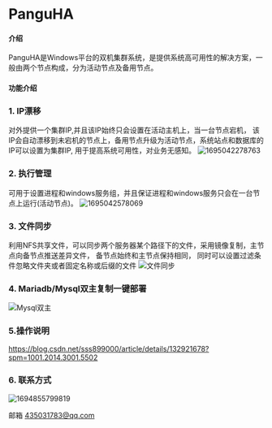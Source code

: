 # PanguHA

#### 介绍
PanguHA是Windows平台的双机集群系统，是提供系统高可用性的解决方案，一般由两个节点构成，分为活动节点及备用节点。


#### 功能介绍

### 1. IP漂移
对外提供一个集群IP,并且该IP始终只会设置在活动主机上，当一台节点宕机，
该IP会自动漂移到未宕机的节点上，备用节点升级为活动节点，系统站点和数据库的IP可以设置为集群IP,
用于提高系统可用性，对业务无感知。
![1695042278763](https://github.com/s899000/PanguHA/assets/33239560/1a0f5184-b348-462b-a08f-ad07bf686f19)


### 2. 执行管理 
可用于设置进程和windows服务组，并且保证进程和windows服务只会在一台节点上运行(活动节点)。
![1695042578069](https://github.com/s899000/PanguHA/assets/33239560/75f73f38-f727-4a67-8647-0297effb3be1)


### 3. 文件同步
利用NFS共享文件，可以同步两个服务器某个路径下的文件，采用镜像复制，主节点向备节点推送差异文件， 备节点始终和主节点保持相同，
同时可以设置过滤条件忽略文件夹或者固定名称或后缀的文件
![文件同步](https://github.com/s899000/PanguHA/assets/33239560/4f216fbf-9bac-4ad7-afe1-a8f19305d002)

### 4. Mariadb/Mysql双主复制一键部署
![Mysql双主](https://github.com/s899000/PanguHA/assets/33239560/a54f713d-d8bb-4bf5-8262-8d14f13d5a42)


### 5.操作说明
https://blog.csdn.net/sss899000/article/details/132921678?spm=1001.2014.3001.5502




### 6. 联系方式

![1694855799819](https://github.com/s899000/PanguHA/assets/33239560/497507eb-0b23-4bbf-bd43-4e553b727496)

邮箱 435031783@qq.com





